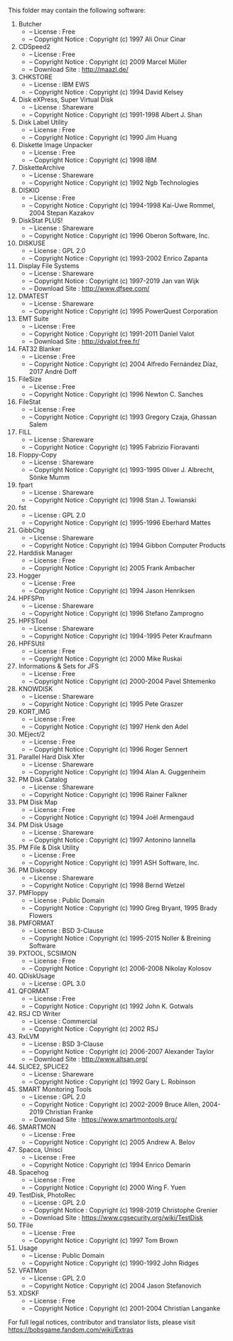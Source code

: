 ﻿This folder may contain the following software:

1. Butcher
   - – License : Free
   - – Copyright Notice : Copyright (c) 1997 Ali Onur Cinar
2. CDSpeed2
   - – License : Free
   - – Copyright Notice : Copyright (c) 2009 Marcel Müller
   - – Download Site : http://maazl.de/
3. CHKSTORE
   - – License : IBM EWS
   - – Copyright Notice : Copyright (c) 1994 David Kelsey
4. Disk eXPress, Super Virtual Disk
   - – License : Shareware
   - – Copyright Notice : Copyright (c) 1991-1998 Albert J. Shan
5. Disk Label Utility
   - – License : Free
   - – Copyright Notice : Copyright (c) 1990 Jim Huang
6. Diskette Image Unpacker
   - – License : Free
   - – Copyright Notice : Copyright (c) 1998 IBM
7. DisketteArchive
   - – License : Shareware
   - – Copyright Notice : Copyright (c) 1992 Ngb Technologies
8. DISKIO
   - – License : Free
   - – Copyright Notice : Copyright (c) 1994-1998 Kai-Uwe Rommel, 2004 Stepan Kazakov
9. DiskStat PLUS!
   - – License : Shareware
   - – Copyright Notice : Copyright (c) 1996 Oberon Software, Inc.
10. DISKUSE
    - – License : GPL 2.0
    - – Copyright Notice : Copyright (c) 1993-2002 Enrico Zapanta
11. Display File Systems
    - – License : Shareware
    - – Copyright Notice : Copyright (c) 1997-2019 Jan van Wijk
    - – Download Site : http://www.dfsee.com/
12. DMATEST
    - – License : Shareware
    - – Copyright Notice : Copyright (c) 1995 PowerQuest Corporation
13. EMT Suite
    - – License : Free
    - – Copyright Notice : Copyright (c) 1991-2011 Daniel Valot
    - – Download Site : http://dvalot.free.fr/
14. FAT32 Blanker
    - – License : Free
    - – Copyright Notice : Copyright (c) 2004 Alfredo Fernández Díaz, 2017 André Doff
15. FileSize
    - – License : Free
    - – Copyright Notice : Copyright (c) 1996 Newton C. Sanches
16. FileStat
    - – License : Free
    - – Copyright Notice : Copyright (c) 1993 Gregory Czaja, Ghassan Salem
17. FILL
    - – License : Shareware
    - – Copyright Notice : Copyright (c) 1995 Fabrizio Fioravanti
18. Floppy-Copy
    - – License : Shareware
    - – Copyright Notice : Copyright (c) 1993-1995 Oliver J. Albrecht, Sönke Mumm
19. fpart
    - – License : Shareware
    - – Copyright Notice : Copyright (c) 1998 Stan J. Towianski
20. fst
    - – License : GPL 2.0
    - – Copyright Notice : Copyright (c) 1995-1996 Eberhard Mattes
21. GibbChg
    - – License : Shareware
    - – Copyright Notice : Copyright (c) 1994 Gibbon Computer Products
22. Harddisk Manager
    - – License : Free
    - – Copyright Notice : Copyright (c) 2005 Frank Ambacher
23. Hogger
    - – License : Free
    - – Copyright Notice : Copyright (c) 1994 Jason Henriksen
24. HPFSPm
    - – License : Shareware
    - – Copyright Notice : Copyright (c) 1996 Stefano Zamprogno
25. HPFSTool
    - – License : Shareware
    - – Copyright Notice : Copyright (c) 1994-1995 Peter Kraufmann
26. HPFSUtil
    - – License : Free
    - – Copyright Notice : Copyright (c) 2000 Mike Ruskai
27. Informations & Sets for JFS
    - – License : Free
    - – Copyright Notice : Copyright (c) 2000-2004 Pavel Shtemenko
28. KNOWDISK
    - – License : Shareware
    - – Copyright Notice : Copyright (c) 1995 Pete Graszer
29. KORT_IMG
    - – License : Free
    - – Copyright Notice : Copyright (c) 1997 Henk den Adel
30. MEject/2
    - – License : Free
    - – Copyright Notice : Copyright (c) 1996 Roger Sennert
31. Parallel Hard Disk Xfer
    - – License : Shareware
    - – Copyright Notice : Copyright (c) 1994 Alan A. Guggenheim
32. PM Disk Catalog
    - – License : Shareware
    - – Copyright Notice : Copyright (c) 1996 Rainer Falkner
33. PM Disk Map
    - – License : Free
    - – Copyright Notice : Copyright (c) 1994 Joël Armengaud
34. PM Disk Usage
    - – License : Shareware
    - – Copyright Notice : Copyright (c) 1997 Antonino Iannella
35. PM File & Disk Utility
    - – License : Free
    - – Copyright Notice : Copyright (c) 1991 ASH Software, Inc.
36. PM Diskcopy
    - – License : Shareware
    - – Copyright Notice : Copyright (c) 1998 Bernd Wetzel
37. PMFloppy
    - – License : Public Domain
    - – Copyright Notice : Copyright (c) 1990 Greg Bryant, 1995 Brady Flowers
38. PMFORMAT
    - – License : BSD 3-Clause
    - – Copyright Notice : Copyright (c) 1995-2015 Noller & Breining Software
39. PXTOOL, SCSIMON
    - – License : Free
    - – Copyright Notice : Copyright (c) 2006-2008 Nikolay Kolosov
40. QDiskUsage
    - – License : GPL 3.0
41. QFORMAT
    - – License : Free
    - – Copyright Notice : Copyright (c) 1992 John K. Gotwals
42. RSJ CD Writer
    - – License : Commercial
    - – Copyright Notice : Copyright (c) 2002 RSJ
43. RxLVM
    - – License : BSD 3-Clause
    - – Copyright Notice : Copyright (c) 2006-2007 Alexander Taylor
    - – Download Site : http://www.altsan.org/
44. SLICE2, SPLICE2
    - – License : Shareware
    - – Copyright Notice : Copyright (c) 1992 Gary L. Robinson
45. SMART Monitoring Tools
    - – License : GPL 2.0
    - – Copyright Notice : Copyright (c) 2002-2009 Bruce Allen, 2004-2019 Christian Franke
    - – Download Site : https://www.smartmontools.org/
46. SMARTMON
    - – License : Free
    - – Copyright Notice : Copyright (c) 2005 Andrew A. Belov
47. Spacca, Unisci
    - – License : Free
    - – Copyright Notice : Copyright (c) 1994 Enrico Demarin
48. Spacehog
    - – License : Free
    - – Copyright Notice : Copyright (c) 2000 Wing F. Yuen
49. TestDisk, PhotoRec
    - – License : GPL 2.0
    - – Copyright Notice : Copyright (c) 1998-2019 Christophe Grenier
    - – Download Site : https://www.cgsecurity.org/wiki/TestDisk
50. TFile
    - – License : Free
    - – Copyright Notice : Copyright (c) 1997 Tom Brown
51. Usage
    - – License : Public Domain
    - – Copyright Notice : Copyright (c) 1990-1992 John Ridges
52. VFATMon
    - – License : GPL 2.0
    - – Copyright Notice : Copyright (c) 2004 Jason Stefanovich
53. XDSKF
    - – License : Free
    - – Copyright Notice : Copyright (c) 2001-2004 Christian Langanke

For full legal notices, contributor and translator lists, please visit https://bobsgame.fandom.com/wiki/Extras
